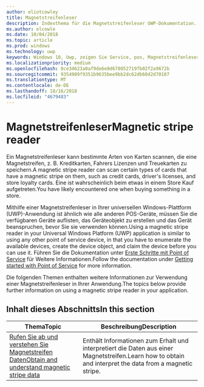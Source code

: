 ```yaml
---
author: eliotcowley
title: Magnetstreifenleser
description: Indexthema für die Magnetstreifenleser UWP-Dokumentation.
ms.author: elcowle
ms.date: 10/04/2018
ms.topic: article
ms.prod: windows
ms.technology: uwp
keywords: Windows 10, Uwp, zeigen Sie Service, pos, Magnetstreifenleser
ms.localizationpriority: medium
ms.openlocfilehash: 8ce34623a0af9de6e0d678052719fb02f2a9672b
ms.sourcegitcommit: 9354909f9351b9635bee9bb2dc62db60d2d70107
ms.translationtype: MT
ms.contentlocale: de-DE
ms.lasthandoff: 10/16/2018
ms.locfileid: "4679483"
---
```

# <a name="magnetic-stripe-reader"></a><span data-ttu-id="7d373-104">Magnetstreifenleser</span><span class="sxs-lookup"><span data-stu-id="7d373-104">Magnetic stripe reader</span></span>

<span data-ttu-id="7d373-105">Ein Magnetstreifenleser kann bestimmte Arten von Karten scannen, die eine Magnetstreifen, z. B. Kreditkarten, Fahrers Lizenzen und Treuekarten zu speichern.</span><span class="sxs-lookup"><span data-stu-id="7d373-105">A magnetic stripe reader can scan certain types of cards that have a magnetic stripe on them, such as credit cards, driver's licenses, and store loyalty cards.</span></span> <span data-ttu-id="7d373-106">Eine ist wahrscheinlich beim etwas in einem Store Kauf aufgetreten.</span><span class="sxs-lookup"><span data-stu-id="7d373-106">You have likely encountered one when buying something in a store.</span></span>

<span data-ttu-id="7d373-107">Mithilfe einer Magnetstreifenleser in Ihrer universellen Windows-Plattform (UWP)-Anwendung ist ähnlich wie alle anderen POS-Geräte, müssen Sie die verfügbaren Geräte auflisten, das Geräteobjekt zu erstellen und das Gerät beanspruchen, bevor Sie sie verwenden können.</span><span class="sxs-lookup"><span data-stu-id="7d373-107">Using a magnetic stripe reader in your Universal Windows Platform (UWP) application is similar to using any other point of service device, in that you have to enumerate the available devices, create the device object, and claim the device before you can use it.</span></span> <span data-ttu-id="7d373-108">Führen Sie die Dokumentation unter [Erste Schritte mit Point of Service](pos-basics.md) für Weitere Informationen.</span><span class="sxs-lookup"><span data-stu-id="7d373-108">Follow the documentation under [Getting started with Point of Service](pos-basics.md) for more information.</span></span>

<span data-ttu-id="7d373-109">Die folgenden Themen enthalten weitere Informationen zur Verwendung einer Magnetstreifenleser in Ihrer Anwendung.</span><span class="sxs-lookup"><span data-stu-id="7d373-109">The topics below provide further information on using a magnetic stripe reader in your application.</span></span>

## <a name="in-this-section"></a><span data-ttu-id="7d373-110">Inhalt dieses Abschnitts</span><span class="sxs-lookup"><span data-stu-id="7d373-110">In this section</span></span>

| <span data-ttu-id="7d373-111">Thema</span><span class="sxs-lookup"><span data-stu-id="7d373-111">Topic</span></span> | <span data-ttu-id="7d373-112">Beschreibung</span><span class="sxs-lookup"><span data-stu-id="7d373-112">Description</span></span> |
|-------|-------------|
| [<span data-ttu-id="7d373-113">Rufen Sie ab und verstehen Sie Magnetstreifen Daten</span><span class="sxs-lookup"><span data-stu-id="7d373-113">Obtain and understand magnetic stripe data</span></span>](../devices-sensors/pos-magnetic-stripe-reader-data.md) | <span data-ttu-id="7d373-114">Enthält Informationen zum Erhalt und interpretiert die Daten aus einer Magnetstreifen.</span><span class="sxs-lookup"><span data-stu-id="7d373-114">Learn how to obtain and interpret the data from a magnetic stripe.</span></span> |